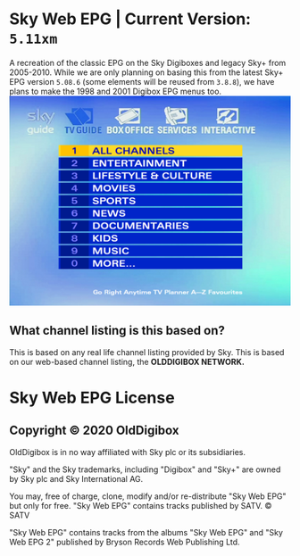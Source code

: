 # Sky Web EPG | Current Version: **`5.11xm`**
A recreation of the classic EPG on the Sky Digiboxes and legacy Sky+ from 2005-2010. While we are only planning on basing this from the 
latest Sky+ EPG version `5.08.6` (some elements will be reused from `3.8.8`), we have plans to make the 1998 and 2001 Digibox EPG menus too.
![screenshot](Capture.PNG)

## What channel listing is this based on?
This is based on any real life channel listing provided by Sky. This is based on our web-based channel listing, the **OLDDIGIBOX NETWORK.**

# Sky Web EPG License
## Copyright © 2020 OldDigibox

OldDigibox is in no way affiliated with Sky plc or its subsidiaries.  

"Sky" and the Sky trademarks, including "Digibox" and "Sky+" are owned by Sky plc and Sky International AG.

You may, free of charge, clone, modify and/or re-distribute "Sky Web EPG" but only for free. "Sky Web EPG" contains tracks published by SATV.
© SATV

"Sky Web EPG" contains tracks from the albums "Sky Web EPG" and "Sky Web EPG 2" published by Bryson Records Web Publishing Ltd.